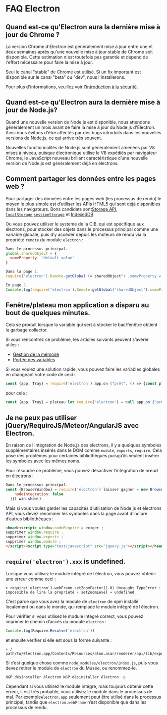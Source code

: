 # FAQ Electron

## Quand est-ce qu'Electron aura la dernière mise à jour de Chrome ?

La version Chrome d'Electron est généralement mise à jour entre une et deux semaines après qu'une nouvelle mise à jour stable de Chrome soit disponible. Cette estimation n'est toutefois pas garantie et dépend de l'effort nécessaire pour faire la mise à jour.

Seul le canal "stable" de Chrome est utilisé. Si un fix important est disponible sur le canal "beta" ou "dev", nous l'installerons.

Pour plus d'informations, veuillez voir [l'introduction à la sécurité](tutorial/security.md).

## Quand est-ce qu'Electron aura la dernière mise à jour de Node.js?

Quand une nouvelle version de Node.js est disponible, nous attendons généralement un mois avant de faire la mise à jour du Node.js d'Electron. Ainsi nous évitons d'être affectés par des bugs introduits dans les nouvelles versions de Node.js, ce qui arrive très souvent.

Nouvelles fonctionnalités de Node.js sont généralement amenées par V8 mises à niveau, puisque électronique utilise le V8 expédiés par navigateur Chrome, le JavaScript nouveau brillant caractéristique d’une nouvelle version de Node.js est généralement déjà en électrons.

## Comment partager les données entre les pages web ?

Pour partager des données entre les pages web (les processus de rendu) le moyen le plus simple est d’utiliser les APIs HTML5 qui sont déjà disponibles dans les navigateurs. Bons candidats sont[Storage API](https://developer.mozilla.org/en-US/docs/Web/API/Storage), [`localStorage`](https://developer.mozilla.org/en-US/docs/Web/API/Window/localStorage),[`sessionStorage`](https://developer.mozilla.org/en-US/docs/Web/API/Window/sessionStorage) et [IndexedDB](https://developer.mozilla.org/en-US/docs/Web/API/IndexedDB_API).

Ou vous pouvez utiliser le système de la CIB, qui est spécifique aux électrons, pour stocker des objets dans le processus principal comme une variable globale, puis d’y accéder depuis les moteurs de rendu via la propriété `remote` du module `electron` :

```javascript
Dans le processus principal.
global.sharedObject = {
  someProperty: 'default value'
}
```

```javascript
Dans la page 1.
require('electron').Remote.getGlobal (« sharedObject") .someProperty = « nouvelle valeur »
```

```javascript
En page 2.
Console.log(require('electron').Remote.getGlobal('sharedObject').someProperty)
```

## Fenêtre/plateau mon application a disparu au bout de quelques minutes.

Cela se produit lorsque la variable qui sert à stocker le bac/fenêtre obtient le garbage collector.

Si vous rencontrez ce problème, les articles suivants peuvent s’avérer utiles :

* [Gestion de la mémoire](https://developer.mozilla.org/en-US/docs/Web/JavaScript/Memory_Management)
* [Portée des variables](https://msdn.microsoft.com/library/bzt2dkta(v=vs.94).aspx)

Si vous voulez une solution rapide, vous pouvez faire les variables globales en changeant votre code de ceci :

```javascript
const {app, Tray} = require('electron') app.on ("prêt", () => {const plateau = new Tray('/path/to/icon.png') tray.setTitle ('hello world')})
```

pour cela :

```javascript
const {app, Tray} = plateau let require('electron') = null app.on ("prêt", () => {plateau = new Tray('/path/to/icon.png') tray.setTitle ('hello world')})
```

## Je ne peux pas utiliser jQuery/RequireJS/Meteor/AngularJS avec Electron.

En raison de l’intégration de Node.js des électrons, il y a quelques symboles supplémentaires insérés dans le DOM comme `module`, `exports`, `require`. Cela pose des problèmes pour certaines bibliothèques puisqu’ils veulent insérer les symboles avec les mêmes noms.

Pour résoudre ce problème, vous pouvez désactiver l’intégration de nœud en électrons :

```javascript
Dans le processus principal.
const {BrowserWindow} = require('electron') laisser gagner = new BrowserWindow ({webPreferences : {
    nodeIntegration: false
  }}) win.show()
```

Mais si vous voulez garder les capacités d’utilisation de Node.js et électrons API, vous devez renommer les symboles dans la page avant d’inclure d’autres bibliothèques :

```html
<head><script> window.nodeRequire = exiger ;
supprimer window.require ;
supprimer window.exports ;
supprimer window.module ;
</script><script type="text/javascript" src="jquery.js"></script></head>
```

## `require('electron').xxx` is undefined.

Lorsque vous utilisez le module intégré de l’électron, vous pouvez obtenir une erreur comme ceci :

    > require('electron').webFrame.setZoomFactor(1.0) Uncaught TypeError : impossible de lire la propriété « setZoomLevel » undefined
    

C’est parce que vous avez la module</a> de `electron` de npm installé localement ou dans le monde, qui remplace le module intégré de l’électron.</p> 

Pour vérifier si vous utilisez le module intégré correct, vous pouvez imprimer le chemin d’accès du module `electron` :

```javascript
Console.log(Require.Resolve('electron'))
```

et ensuite vérifier si elle est sous la forme suivante :

    « / path/to/Electron.app/Contents/Resources/atom.asar/renderer/api/lib/exports/electron.js »
    

Si c’est quelque chose comme `node_modules/electron/index.js`, puis vous devez retirer le module de `electron` du Musée, ou renommez-le.

```bash
NGP désinstaller électron NGP désinstaller électron -g
```

Cependant si vous utilisez le module intégré, mais toujours obtenir cette erreur, il est très probable, vous utilisez le module dans le processus de mal. Par exemple`electron.app` seulement peut être utilisé dans le processus principal, tandis que `electron.webFrame` n’est disponible que dans les processus de rendu.